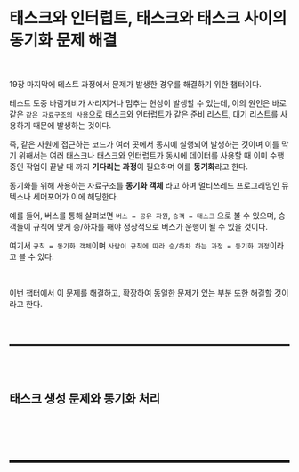# 태스크와 인터럽트, 태스크와 태스크 사이의 동기화 문제 해결

<br>

19장 마지막에 테스트 과정에서 문제가 발생한 경우를 해결하기 위한 챕터이다.

테스트 도중 바람개비가 사라지거나 멈추는 현상이 발생할 수 있는데, 이의 원인은 바로 같은 ```같은 자료구조의 사용```으로 태스크와 인터럽트가 같은 준비 리스트, 대기 리스트를 사용하기 때문에 발생하는 것이다.

즉, 같은 자원에 접근하는 코드가 여러 곳에서 동시에 실행되어 발생하는 것이며 이를 막기 위해서는 여러 태스크나 태스크와 인터럽트가 동시에 데이터를 사용할 때 이미 수행 중인 작업이 끝날 때 까지 **기다리는 과정**이 필요하며 이를 **동기화**라고 한다.

동기화를 위해 사용하는 자료구조를 **동기화 객체** 라고 하며 멀티쓰레드 프로그래밍인 뮤텍스나 세머포어가 이에 해당한다.

예를 들어, 버스를 통해 살펴보면 ```버스 = 공유 자원```, ```승객 = 태스크``` 으로 볼 수 있으며, 승객들이 규칙에 맞게 승/하차를 해야 정상적으로 버스가 운행이 될 수 있을 것이다.

여기서 ```규칙 = 동기화 객체```이며 ```사람이 규칙에 따라 승/하차 하는 과정 = 동기화 과정```이라고 볼 수 있다. 

<br>

이번 챕터에서 이 문제를 해결하고, 확장하여 동일한 문제가 있는 부분 또한 해결할 것이라고 한다.

<br><br>
<hr style="border: 2px solid;">
<br><br>

## 태스크 생성 문제와 동기화 처리

<br>




<br><br>
<hr style="border: 2px solid;">
<br><br>
